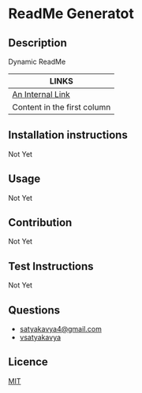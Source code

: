 # ReadMe Generatot 
  ## Description
  Dynamic ReadMe 

  LINKS | 
  ------------ | 
  [An Internal Link](/creating-content/editing-an-existing-page) | 
  Content in the first column | 
  
 
  ## Installation instructions
  Not Yet 
  ## Usage
  Not Yet 
   ## Contribution
   Not Yet  
  ## Test Instructions
   Not Yet
  ## Questions
  * satyakavya4@gmail.com
  * [vsatyakavya](https://github.com/vsatyakavya)
  ## Licence
   [MIT](https://choosealicense.com/licenses/mit/)
  
  